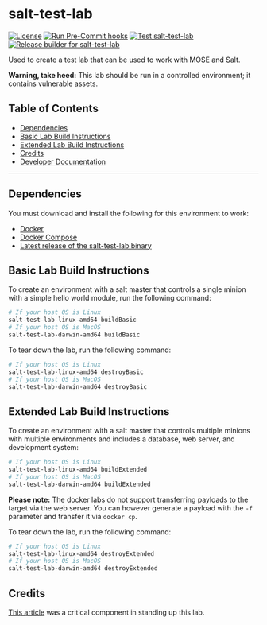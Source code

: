 # salt-test-lab

[![License](http://img.shields.io/:license-mit-blue.svg)](https://github.com/master-of-servers/salt-test-lab/blob/master/LICENSE)
[![Run Pre-Commit hooks](https://github.com/master-of-servers/salt-test-lab/actions/workflows/pre-commit.yaml/badge.svg)](https://github.com/master-of-servers/salt-test-lab/actions/workflows/pre-commit.yaml)
[![Test salt-test-lab](https://github.com/master-of-servers/salt-test-lab/actions/workflows/test-build.yaml/badge.svg)](https://github.com/master-of-servers/salt-test-lab/actions/workflows/test-build.yaml)
[![Release builder for salt-test-lab](https://github.com/master-of-servers/salt-test-lab/actions/workflows/release.yaml/badge.svg)](https://github.com/master-of-servers/salt-test-lab/actions/workflows/release.yaml)

Used to create a test lab that can be used to work with MOSE and Salt.

**Warning, take heed:**
This lab should be run in a controlled environment; it contains vulnerable assets.

## Table of Contents

- [Dependencies](#dependencies)
- [Basic Lab Build Instructions](#basic-lab-build-instructions)
- [Extended Lab Build Instructions](#extended-lab-build-instructions)
- [Credits](#credits)
- [Developer Documentation](docs/dev.md)

---

## Dependencies

You must download and install the following for this environment to work:

- [Docker](https://docs.docker.com/install/)
- [Docker Compose](https://docs.docker.com/compose/install/)
- [Latest release of the salt-test-lab binary](https://github.com/master-of-servers/salt-test-lab/releases)

## Basic Lab Build Instructions

To create an environment with a salt master that controls a single minion
with a simple hello world module, run the following command:

```bash
# If your host OS is Linux
salt-test-lab-linux-amd64 buildBasic
# If your host OS is MacOS
salt-test-lab-darwin-amd64 buildBasic
```

To tear down the lab, run the following command:

```bash
# If your host OS is Linux
salt-test-lab-linux-amd64 destroyBasic
# If your host OS is MacOS
salt-test-lab-darwin-amd64 destroyBasic
```

## Extended Lab Build Instructions

To create an environment with a salt master that controls multiple minions with
multiple environments and includes a database, web server, and development system:

```bash
# If your host OS is Linux
salt-test-lab-linux-amd64 buildExtended
# If your host OS is MacOS
salt-test-lab-darwin-amd64 buildExtended
```

**Please note:**
The docker labs do not support transferring payloads to the target via the web server.
You can however generate a payload with the `-f` parameter and transfer
it via `docker cp`.

To tear down the lab, run the following command:

```bash
# If your host OS is Linux
salt-test-lab-linux-amd64 destroyExtended
# If your host OS is MacOS
salt-test-lab-darwin-amd64 destroyExtended
```

## Credits

[This article](https://medium.com/@jmarhee/creating-a-saltstack-test-environment-with-docker-compose-7dfa79837712)
was a critical component in standing up this lab.
